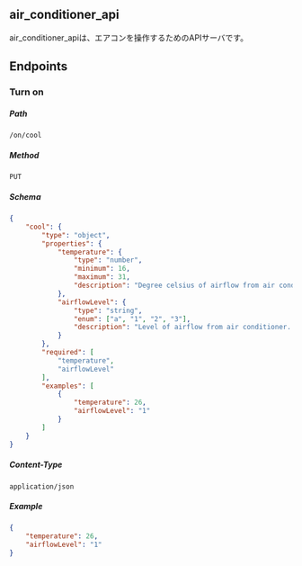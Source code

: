 ## air_conditioner_api

air_conditioner_apiは、エアコンを操作するためのAPIサーバです。

## Endpoints

### Turn on

##### Path

`/on/cool`

##### Method

`PUT`

##### Schema

```json
{
    "cool": {
        "type": "object",
        "properties": {
            "temperature": {
                "type": "number",
                "minimum": 16,
                "maximum": 31,
                "description": "Degree celsius of airflow from air conditioner."
            },
            "airflowLevel": {
                "type": "string",
                "enum": ["a", "1", "2", "3"],
                "description": "Level of airflow from air conditioner. a: auto, 1: low, 2: middle, 3: high"
            }
        },
        "required": [
            "temperature",
            "airflowLevel"
        ],
        "examples": [
            {
                "temperature": 26,
                "airflowLevel": "1"
            }
        ]
    }
}
```

##### Content-Type

`application/json`

##### Example

```json
{
    "temperature": 26,
    "airflowLevel": "1"
}
```

